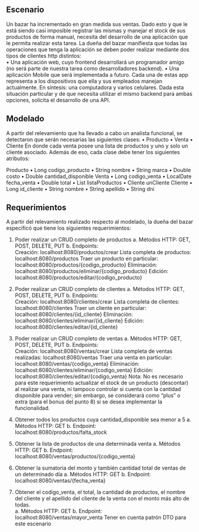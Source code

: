## Escenario 
Un bazar ha incrementado en gran medida sus ventas. Dado esto y que le está siendo casi 
imposible registrar las mismas y manejar el stock de sus productos de forma manual, necesita 
del desarrollo de una aplicación que le permita realizar esta tarea. 
La dueña del bazar manifiesta que todas las operaciones que tenga la aplicación se deben 
poder realizar mediante dos tipos de clientes http distintos:  
• Una aplicación web, cuyo frontend desarrollará un programador amigo (no será parte 
de nuestra tarea como desarrolladores backend). 
• Una aplicación Mobile que será implementada a futuro. 
Cada una de estas app representa a los dispositivos que ella y sus empleados manejan 
actualmente. En síntesis: una computadora y varios celulares. 
Dada esta situación particular y de que necesita utilizar el mismo backend para ambas 
opciones, solicita el desarrollo de una API. 

## Modelado 
A partir del relevamiento que ha llevado a cabo un analista funcional, se detectaron que serán 
necesarias las siguientes clases: 
• Producto 
• Venta 
• Cliente 
En donde cada venta posee una lista de productos y uno y solo un cliente asociado. Además 
de eso, cada clase debe tener los siguientes atributos: 

Producto 
• Long codigo_producto 
• String nombre 
• String marca 
• Double costo 
• Double cantidad_disponible 
Venta 
• Long codigo_venta 
• LocalDate fecha_venta 
• Double total 
• List<Producto> listaProductos 
• Cliente unCliente 
Cliente 
• Long id_cliente 
• String nombre 
• String apellido 
• String dni 

## Requerimientos 
A partir del relevamiento realizado respecto al modelado, la dueña del bazar especificó que 
tiene los siguientes requerimientos: 

1. Poder realizar un CRUD completo de productos 
a. Métodos HTTP: GET, POST, DELETE, PUT 
b. Endpoints:  
Creación: localhost:8080/productos/crear 
Lista completa de productos: localhost:8080/productos 
Traer un producto en particular: localhost:8080/productos/{codigo_producto} 
Eliminación: localhost:8080/productos/eliminar/{codigo_producto} 
Edición: localhost:8080/productos/editar/{codigo_producto} 

2. Poder realizar un CRUD completo de clientes 
a. Métodos HTTP: GET, POST, DELETE, PUT 
b. Endpoints:  
Creación: localhost:8080/clientes/crear 
Lista completa de clientes: localhost:8080/clientes 
Traer un cliente en particular: localhost:8080/clientes/{id_cliente} 
Eliminación: localhost:8080/clientes/eliminar/{id_cliente} 
Edición: localhost:8080/clientes/editar/{id_cliente}

3. Poder realizar un CRUD completo de ventas 
a. Métodos HTTP: GET, POST, DELETE, PUT 
b. Endpoints:  
Creación: localhost:8080/ventas/crear 
Lista completa de ventas realizadas: localhost:8080/ventas 
Traer una venta en particular: localhost:8080/ventas/{codigo_venta} 
Eliminación: localhost:8080/clientes/eliminar/{codigo_venta} 
Edición: localhost:8080/clientes/editar/{codigo_venta} 
Nota: No es necesario para este requerimiento actualizar el stock de un producto (descontar) 
al realizar una venta, ni tampoco controlar si cuenta con la cantidad disponible para vender; 
sin embargo, se considerará como “plus” o extra (para el bonus del punto 8) si se desea 
implementar la funcionalidad.

4. Obtener todos los productos cuya cantidad_disponible sea menor a 5 
a. Métodos HTTP: GET 
b. Endpoint:  
localhost:8080/productos/falta_stock

5. Obtener la lista de productos de una determinada venta 
a. Métodos HTTP: GET 
b. Endpoint:  
localhost:8080/ventas/productos/{codigo_venta} 

6. Obtener la sumatoria del monto y también cantidad total de ventas de un determinado 
día 
a. Métodos HTTP: GET 
b. Endpoint:  
localhost:8080/ventas/{fecha_venta} 
10. Obtener el codigo_venta, el total, la cantidad de productos, el nombre del cliente y el 
apellido del cliente de la venta con el monto más alto de todas.  
a. Métodos HTTP: GET 
b. Endpoint:  
localhost:8080/ventas/mayor_venta 
Tener en cuenta patrón DTO para este escenario
